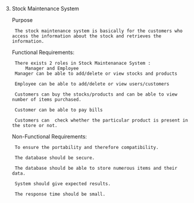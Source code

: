 3. Stock Maintenance System
   
   Purpose
    
        The stock maintenance system is basically for the customers who access the information about the stock and retrieves the information.

    Functional Requirements:
    
        There exists 2 roles in Stock Maintenanace System :
            Manager and Employee
        Manager can be able to add/delete or view stocks and products 

        Employee can be able to add/delete or view users/customers

        Customers can buy the stocks/products and can be able to view number of items purchased.

        Customer can be able to pay bills
        
        Customers can  check whether the particular product is present in the store or not.

    Non-Functional Requirements:

        To ensure the portability and therefore compatibility.

        The database should be secure.

        The database should be able to store numerous items and their data.

        System should give expected results.

        The response time should be small.

